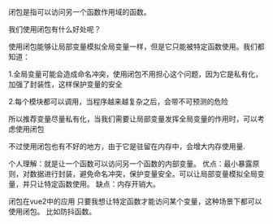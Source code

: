 闭包是指可以访问另一个函数作用域的函数。

我们使用闭包有什么好处呢？

使用闭包能够让局部变量模拟全局变量一样，但是它只能被特定函数使用。我们都知道：

1.全局变量可能会造成命名冲突，使用闭包不用担心这个问题，因为它是私有化，加强了封装性，这样保护变量的安全

2.每个模块都可以调用，当程序越来越复杂之后，会带不可预测的危险

所以推荐变量尽量私有化，当我们需要让局部变量发挥全局变量的作用时，可以考虑使用闭包

不过使用闭包也有不好的地方，由于它是驻留在内存中，会增大内存使用量.

个人理解：就是让一个函数可以访问另一个函数的内部变量。
优点：最小暴露原则，对数据进行封装，避免命名冲突，保护变量安全。可以让局部变量模拟全局变量，并只让特定函数使用。
缺点：内存开销大。

闭包在vue2中的应用
只要我想让特定函数才能访问某个变量，这种场景下都可以使用闭包。
比如防抖函数。